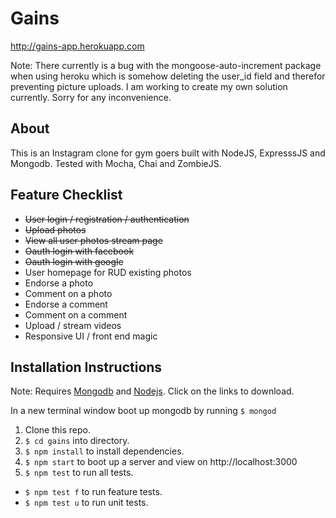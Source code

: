Gains
=====

http://gains-app.herokuapp.com

Note: There currently is a bug with the mongoose-auto-increment package when using heroku which is somehow deleting the user_id field and therefor preventing picture uploads. I am working to create my own solution currently. Sorry for any inconvenience.  

About
-----

This is an Instagram clone for gym goers built with NodeJS, ExpresssJS and Mongodb. Tested with Mocha, Chai and ZombieJS.

Feature Checklist
--------------

- <s>User login / registration / authentication</s>
- <s>Upload photos</s>
- <s>View all user photos stream page</s>
- <s>Oauth login with facebook</s>
- <s>Oauth login with google</s>
- User homepage for RUD existing photos
- Endorse a photo
- Comment on a photo
- Endorse a comment
- Comment on a comment
- Upload / stream videos
- Responsive UI / front end magic

Installation Instructions
-------------------------

Note: Requires [Mongodb](https://www.mongodb.com/download-center?jmp=nav#community) and [Nodejs](https://nodejs.org/en/download/). Click on the links to download.

In a new terminal window boot up mongodb by running ``$ mongod``

1. Clone this repo.
2. ``$ cd gains`` into directory.
3. ``$ npm install`` to install dependencies.
4. ``$ npm start`` to boot up a server and view on http://localhost:3000
5. ``$ npm test`` to run all tests.
  - ``$ npm test f`` to run feature tests.
  - ``$ npm test u`` to run unit tests.
